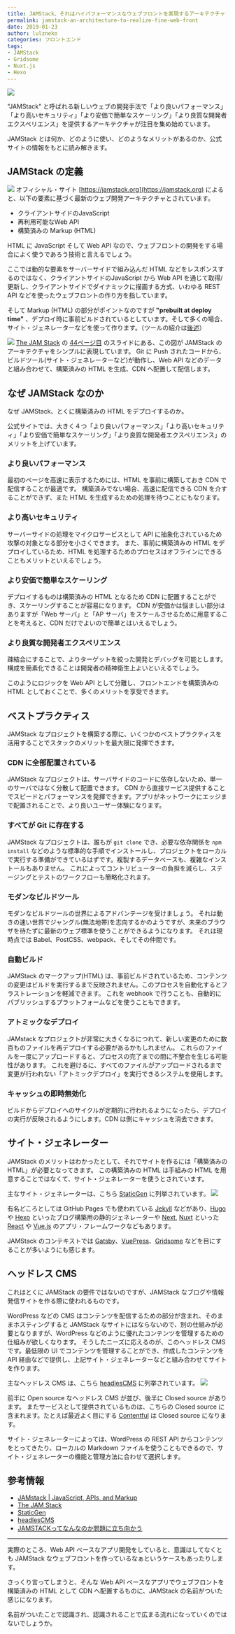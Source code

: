 ```yaml
---
title: JAMStack、それはハイパフォーマンスなウェブフロントを実現するアーキテクチャ
permalink: jamstack-an-architecture-to-realize-fine-web-front
date: 2019-01-23
author: lulzneko
categories: フロントエンド
tags:
- JAMStack
- Gridsome
- Nuxt.js
- Hexo
---
```


![](/articles/assets/lulzneko/serverless/jamstack.jpg)

"JAMStack" と呼ばれる新しいウェブの開発手法で「より良いパフォーマンス」「より高いセキュリティ」「より安価で簡単なスケーリング」「より良質な開発者エクスペリエンス」を提供するアーキテクチャが注目を集め始めています。

JAMStack とは何か、どのように使い、どのようなメリットがあるのか、公式サイトの情報をもとに読み解きます。


## JAMStack の定義
![](/articles/assets/lulzneko/serverless/jamstack/01.png)
オフィシャル・サイト [https://jamstack.org](https://jamstack.org) によると、以下の要素に基づく最新のウェブ開発アーキテクチャとされています。
- クライアントサイドのJavaScript
- 再利用可能なWeb API
- 構築済みの Markup (HTML)

HTML に JavaScript そして Web API なので、ウェブフロントの開発をする場合によく使うであろう技術と言えるでしょう。

ここでは動的な要素をサーバーサイドで組み込んだ HTML などをレスポンスするのではなく、クライアントサイドのJavaScript から Web API を通じて取得/更新し、クライアントサイドでダイナミックに描画する方式、いわゆる REST API などを使ったウェブフロントの作り方を指しています。

そして Markup (HTML) の部分がポイントなのですが **"prebuilt at deploy time"** 、デプロイ時に事前ビルドされているとしています。そして多くの場合、サイト・ジェネレーターなどを使って作ります。（ツールの紹介は[後述](#サイト・ジェネレーター)）

![](/articles/assets/lulzneko/serverless/jamstack/02.png)
[The JAM Stack](https://speakerdeck.com/biilmann/the-jam-stack) の [44ページ目](https://speakerdeck.com/biilmann/the-jam-stack?slide=44) のスライドにある、この図が JAMStack のアーキテクチャをシンプルに表現しています。
Git に Push されたコードから、ビルドツール(サイト・ジェネレーターなど)が動作し、Web API などのデータと組み合わせて、構築済みの HTML を生成、CDN へ配置して配信します。


## なぜ JAMStack なのか
なぜ JAMStack、とくに構築済みの HTML をデプロイするのか。

公式サイトでは、大きく４つ「より良いパフォーマンス」「より高いセキュリティ」「より安価で簡単なスケーリング」「より良質な開発者エクスペリエンス」のメリットを上げています。

### より良いパフォーマンス
最初のページを高速に表示するためには、HTML を事前に構築しておき CDN で配信することが最適です。
構築済みでない場合、高速に配信できる CDN を介することができず、また HTML を生成するための処理を待つことにもなります。

### より高いセキュリティ
サーバーサイドの処理をマイクロサービスとして API に抽象化されているため攻撃の対象となる部分を小さくできます。
また、事前に構築済みの HTML をデプロイしているため、HTML を処理するためのプロセスはオフラインにできることもメリットといえるでしょう。

### より安価で簡単なスケーリング
デプロイするものは構築済みの HTML となるため CDN に配置することができ、スケーリングすることが容易になります。
CDN が安価かは悩ましい部分はありますが「Web サーバ」と「AP サーバ」をスケールさせるために用意することを考えると、CDN だけでよいので簡単とはいえるでしょう。

### より良質な開発者エクスペリエンス
疎結合にすることで、よりターゲットを絞った開発とデバッグを可能とします。
構成を簡素化できることは開発者の精神衛生上よいといえるでしょう。


このようにロジックを Web API として分離し、フロントエンドを構築済みの HTML としておくことで、多くのメリットを享受できます。


## ベストプラクティス
JAMStack なプロジェクトを構築する際に、いくつかのベストプラクティスを活用することでスタックのメリットを最大限に発揮できます。

### CDN に全部配置されている
JAMStack なプロジェクトは、サーバサイドのコードに依存しないため、単一のサーバではなく分散して配置できます。
CDN から直接サービス提供することでスピードとパフォーマンスを発揮できます。アプリがネットワークにエッジまで配置されることで、より良いユーザー体験になります。

### すべてが Git に存在する
JAMStack なプロジェクトは、誰もが `git clone` でき、必要な依存関係を `npm install` などのような標準的な手順でインストールし、プロジェクトをローカルで実行する準備ができているはずです。複製するデータベースも、複雑なインストールもありません。
これによってコントリビューターの負担を減らし、ステージングとテストのワークフローも簡略化されます。

### モダンなビルドツール
モダンなビルドツールの世界によるアドバンテージを受けましょう。
それは動きの速い世界でジャングル(無法地帯)を志向するかのようですが、未来のブラウザを待たずに最新のウェブ標準を使うことができるようになります。
それは現時点では Babel、PostCSS、webpack、そしてその仲間です。

### 自動ビルド
JAMStack のマークアップ(HTML) は、事前ビルドされているため、コンテンツの変更はビルドを実行するまで反映されません。このプロセスを自動化するとフラストレーションを軽減できます。
これを webhook で行うことも、自動的にパブリッシュするプラットフォームなどを使うこともできます。

### アトミックなデプロイ
JAMstack なプロジェクトが非常に大きくなるにつれて、新しい変更のために数百ものファイルを再デプロイする必要があるかもしれません。 これらのファイルを一度にアップロードすると、プロセスの完了までの間に不整合を生じる可能性があります。 これを避けるに、すべてのファイルがアップロードされるまで変更が行われない「アトミックデプロイ」を実行できるシステムを使用します。

### キャッシュの即時無効化
ビルドからデプロイへのサイクルが定期的に行われるようになったら、デプロイの実行が反映されるようにします。CDN は側にキャッシュを消去できます。


## サイト・ジェネレーター
JAMStack のメリットはわかったとして、それでサイトを作るには「構築済みの HTML」が必要となってきます。
この構築済みの HTML は手組みの HTML を用意することではなくて、サイト・ジェネレーターを使うとされています。

主なサイト・ジェネレーターは、こちら [StaticGen](https://www.staticgen.com/) に列挙されています。
![](/articles/assets/lulzneko/serverless/jamstack/03.png)

有名どころとしては GitHub Pages でも使われている [Jekyll](https://jekyllrb.com/) などがあり、[Hugo](https://gohugo.io/) や [Hexo](https://hexo.io/) といったブログ構築用の静的ジェネレーターや [Next](https://nextjs.org/), [Nuxt](https://nuxtjs.org/) といった [React](https://reactjs.org/) や [Vue.js](https://jp.vuejs.org/index.html) のアプリ・フレームワークなどもあります。

JAMStack のコンテキストでは [Gatsby](https://www.gatsbyjs.org/)、[VuePress](https://vuepress.vuejs.org/)、[Gridsome](https://gridsome.org/) などを目にすることが多いようにも感じます。


## ヘッドレス CMS
これはとくに JAMStack の要件ではないのですが、JAMStack なブログや情報発信サイトを作る際に使われるものです。

WordPress などの CMS はコンテンツを配信するための部分が含まれ、そのままホスティングすると JAMStack なサイトにはならないので、別の仕組みが必要となりますが、WordPress などのように優れたコンテンツを管理するための仕組みが欲しくなります。
そうしたニーズに応えるのが、このヘッドレス CMS です。最低限の UI でコンテンツを管理することができ、作成したコンテンツを API 経由などで提供し、上記サイト・ジェネレーターなどと組み合わせてサイトを作ります。

主なヘッドレス CMS は、こちら [headlesCMS](https://headlesscms.org/) に列挙されています。
![](/articles/assets/lulzneko/serverless/jamstack/04.png)

前半に Open source なヘッドレス CMS が並び、後半に Closed source があります。
またサービスとして提供されているものは、こちらの Closed source に含まれます。たとえば最近よく目にする [Contentful](https://www.contentful.com/) は Closed source になります。

サイト・ジェネレーターによっては、WordPress の REST API からコンテンツをとってきたり、ローカルの Markdown ファイルを使うこともできるので、サイト・ジェネレーターの機能と管理方法に合わせて選択します。


## 参考情報
- [JAMstack | JavaScript, APIs, and Markup](https://jamstack.org/)
- [The JAM Stack](https://speakerdeck.com/biilmann/the-jam-stack)
- [StaticGen](https://www.staticgen.com/)
- [headlesCMS](https://headlesscms.org/)
- [JAMSTACKってなんなのか問題に立ち向かう](https://slides.com/masayakazama/what-is-jamstack)


----
実際のところ、Web API ベースなアプリ開発をしていると、意識はしてなくとも JAMStack なウェブフロントを作っているなぁというケースもあったりします。

さっくり言ってしまうと、そんな Web API ベースなアプリでウェブフロントを構築済みの HTML として CDN へ配置するものに、JAMStack の名前がついた感じになります。

名前がついたことで認識され、認識されることで広まる流れになっていくのではないでしょうか。
